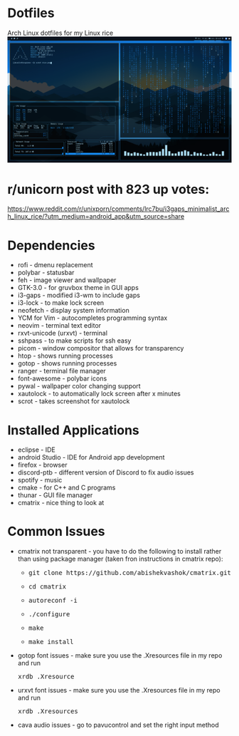# Dotfiles
Arch Linux dotfiles for my Linux rice
![Demo](rice1.png)

# r/unicorn post with 823 up votes:
 https://www.reddit.com/r/unixporn/comments/lrc7bu/i3gaps_minimalist_arch_linux_rice/?utm_medium=android_app&utm_source=share

# Dependencies
<ul> 
  <li>rofi - dmenu replacement</li>
  <li>polybar - statusbar</li>
  <li>feh - image viewer and wallpaper</li>
  <li>GTK-3.0 - for gruvbox theme in GUI apps</li>
  <li>i3-gaps - modified i3-wm to include gaps</li>
  <li>i3-lock - to make lock screen</li>
  <li>neofetch - display system information</li>
  <li>YCM for Vim - autocompletes programming syntax</li>
  <li>neovim - terminal text editor</li>
  <li>rxvt-unicode (urxvt) - terminal</li>
  <li>sshpass - to make scripts for ssh easy</li>
  <li>picom - window compositor that allows for transparency</li>
  <li>htop - shows running processes</li>
  <li>gotop - shows running processes</li>
  <li>ranger - terminal file manager</li>
  <li>font-awesome - polybar icons</li>
  <li>pywal - wallpaper color changing support</li>
  <li>xautolock - to automatically lock screen after x minutes</li>
  <li>scrot - takes screenshot for xautolock</li>
</ul>

# Installed Applications
<ul>
  <li>eclipse - IDE</li>
  <li>android Studio - IDE for Android app development</li>
  <li>firefox - browser</li>
  <li>discord-ptb - different version of Discord to fix audio issues</li>
  <li>spotify - music</li>
  <li>cmake - for C++ and C programs</li>
  <li>thunar - GUI file manager</li>
  <li>cmatrix - nice thing to look at</li>
</ul>

# Common Issues
<ul>
  <li>cmatrix not transparent - you have to do the following to install rather than using package manager (taken fron instructions in cmatrix repo):
    <ul>
      <li><pre>git clone https://github.com/abishekvashok/cmatrix.git</pre></li>
      <li><pre>cd cmatrix</pre></li>
      <li><pre>autoreconf -i</pre></li>
      <li><pre>./configure</pre></li>
      <li><pre>make</pre></li>
      <li><pre>make install</pre></li>
    </ul>
  </li>
   
  <li>gotop font issues - make sure you use the .Xresources file in my repo and run <pre>xrdb .Xresource</pre></li>
  <li>urxvt font issues - make sure you use the .Xresources file in my repo and run <pre>xrdb .Xresources</pre></li>
  <li>cava audio issues - go to pavucontrol and set the right input method</li>
</ul>
